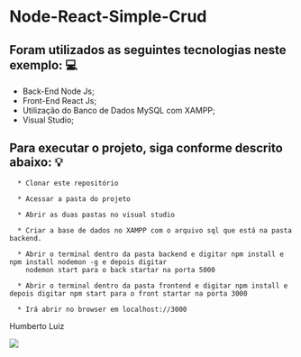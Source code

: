 # Node-React-Simple-Crud

## Foram utilizados as seguintes tecnologias neste exemplo: 💻

* Back-End Node Js;
* Front-End React Js;
* Utilização do Banco de Dados MySQL com XAMPP;
* Visual Studio;


## Para executar o projeto, siga conforme descrito abaixo: 💡

```
  * Clonar este repositório

  * Acessar a pasta do projeto

  * Abrir as duas pastas no visual studio
  
  * Criar a base de dados no XAMPP com o arquivo sql que está na pasta backend.

  * Abrir o terminal dentro da pasta backend e digitar npm install e npm install nodemon -g e depois digitar
    nodemon start para o back startar na porta 5000

  * Abrir o terminal dentro da pasta frontend e digitar npm install e depois digitar npm start para o front startar na porta 3000
  
  * Irá abrir no browser em localhost://3000
  ```


Humberto Luiz 
<div>
<a href="https://www.linkedin.com/in/humbertoluiz/" target="_blank"><img src="https://img.shields.io/badge/-LinkedIn-%230077B5?style=for-the-badge&logo=linkedin&logoColor=white" target="_blank"></a>   
</div>
